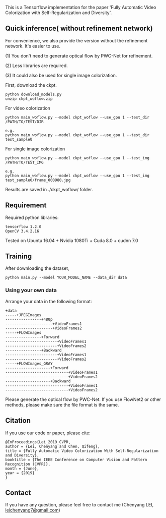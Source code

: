This is a Tensorflow implementation for the paper 'Fully Automatic Video Colorization with Self-Regularization and Diversity'.


## Quick inference( without refinement network) 
For convenience, we also provide the version without the refinement network.
It's easier to use.

(1) You don't need to generate optical flow by PWC-Net for refinement. 

(2) Less libraries are required.

(3) It could also be used for single image colorization. 

First, download the ckpt. 

```
python download_models.py
unzip ckpt_woflow.zip
```

For video colorization
```
python main_woflow.py --model ckpt_woflow --use_gpu 1 --test_dir /PATH/TO/TEST/DIR

e.g.
python main_woflow.py --model ckpt_woflow --use_gpu 1 --test_dir test_sample0
```

For single image colorization
```
python main_woflow.py --model ckpt_woflow --use_gpu 1 --test_img /PATH/TO/TEST_IMG

e.g.
python main_woflow.py --model ckpt_woflow --use_gpu 1 --test_img test_sample0/frame_000980.jpg 
```

Results are saved in ./ckpt_woflow/ folder.

## Requirement
Required python libraries:

```
tensorflow 1.2.0
OpenCV 3.4.2.16
```

Tested on Ubuntu 16.04 + Nvidia 1080Ti + Cuda 8.0 + cudnn 7.0


## Training
After downloading the dataset,

```
python main.py --model YOUR_MODEL_NAME --data_dir data
```

### Using your own data
Arrange your data in the following format:

```
+data
-----+JPEGImages
----------------+480p
---------------------+VideoFrames1
---------------------+VideoFrames2
-----+FLOWImages
----------------+Forward
-----------------------+VideoFrames1
-----------------------+VideoFrames2
----------------+Backward
-----------------------+VideoFrames1
-----------------------+VideoFrames2
-----+FLOWImages_GRAY
--------------------+Forward
----------------------------+VideoFrames1
----------------------------+VideoFrames2
--------------------+Backward
----------------------------+VideoFrames1
----------------------------+VideoFrames2
```

Please generate the optical flow by PWC-Net. If you use FlowNet2 or other methods, please make sure the file format is the same.

## Citation
If you use our code or paper, please cite:

```
@InProceedings{Lei_2019_CVPR,
author = {Lei, Chenyang and Chen, Qifeng},
title = {Fully Automatic Video Colorization With Self-Regularization and Diversity},
booktitle = {The IEEE Conference on Computer Vision and Pattern Recognition (CVPR)},
month = {June},
year = {2019}
}
```

## Contact
If you have any question, please feel free to contact me (Chenyang LEI, leichenyang7@gmail.com)

